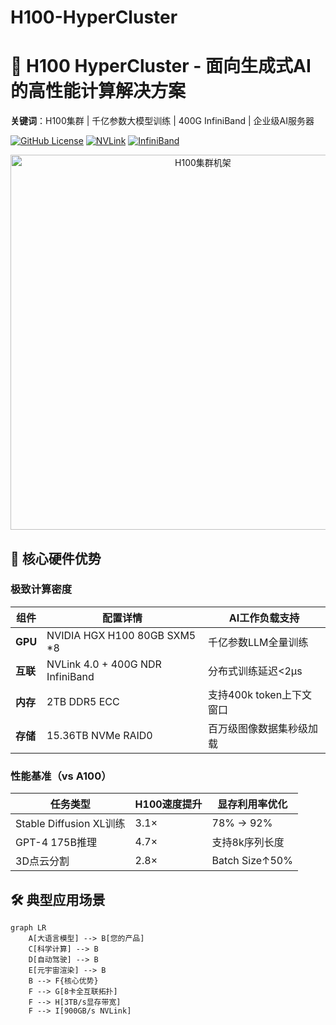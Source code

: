 # H100-HyperCluster
# 🚀 H100 HyperCluster - 面向生成式AI的高性能计算解决方案 
**关键词**：H100集群 | 千亿参数大模型训练 | 400G InfiniBand | 企业级AI服务器

[![GitHub License](https://img.shields.io/badge/硬件规格-商用授权-blue)](https://您的产品官网)
[![NVLink](https://img.shields.io/badge/NVLink-900GB/s-brightgreen)](https://www.nvidia.com)
[![InfiniBand](https://img.shields.io/badge/NDR_InfiniBand-400G-important)](https://www.mellanox.com)

<p align="center">
  <img src="https://example.com/您的服务器实拍图.jpg" width="600" alt="H100集群机架">
</p>

## 🌟 核心硬件优势
### 极致计算密度
| 组件         | 配置详情                          | AI工作负载支持                 |
|--------------|----------------------------------|------------------------------|
| ​**GPU**      | NVIDIA HGX H100 80GB SXM5 *8     | 千亿参数LLM全量训练            |
| ​**互联**     | NVLink 4.0 + 400G NDR InfiniBand | 分布式训练延迟<2μs            |
| ​**内存**     | 2TB DDR5 ECC                     | 支持400k token上下文窗口       |
| ​**存储**     | 15.36TB NVMe RAID0               | 百万级图像数据集秒级加载       |

### 性能基准（vs A100）
| 任务类型        | H100速度提升 | 显存利用率优化 |
|---------------|-------------|--------------|
| Stable Diffusion XL训练 | 3.1×        | 78% → 92%    |
| GPT-4 175B推理 | 4.7×        | 支持8k序列长度 |
| 3D点云分割      | 2.8×        | Batch Size↑50%|

## 🛠️ 典型应用场景
```mermaid
graph LR
    A[大语言模型] --> B[您的产品]
    C[科学计算] --> B
    D[自动驾驶] --> B
    E[元宇宙渲染] --> B
    B --> F{核心优势}
    F --> G[8卡全互联拓扑]
    F --> H[3TB/s显存带宽]
    F --> I[900GB/s NVLink]

